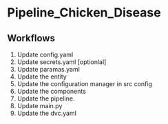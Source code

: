 # Pipeline_Chicken_Disease


## Workflows

1. Update config.yaml
2. Update secrets.yaml [optionlal]
3. Update paramas.yaml
4. Update the entity
5. Update the configuration manager in src config
6. Update the components
7. Update the pipeline.
8. Update main.py
9. Update the dvc.yaml
